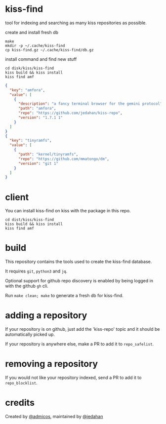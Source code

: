 # kiss-find

tool for indexing and searching as many kiss repositories as possible.

create and install fresh db

    make
    mkdir -p ~/.cache/kiss-find
    cp kiss-find.gz ~/.cache/kiss-find/db.gz

install command and find new stuff

    cd disk/kiss/kiss-find
    kiss build && kiss install
    kiss find amf

```json
{
  "key": "amfora",
  "value": [
    {
      "description": "a fancy terminal browser for the gemini protocol",
      "path": "amfora",
      "repo": "https://github.com/jedahan/kiss-repo",
      "version": "1.7.1 1"
    }
  ]
}
{
  "key": "tinyramfs",
  "value": [
    {
      "path": "kernel/tinyramfs",
      "repo": "https://github.com/mmatongo/dm",
      "version": "git 1"
    }
  ]
}
```

# client

You can install kiss-find on kiss with the package in this repo.

    cd dist/kiss/kiss-find
    kiss build && kiss install
    kiss find amf

# build

This repository contains the tools used to create the kiss-find database.

It requires `git`, `python3` and `jq`.

Optional support for github repo discovery is enabled by being logged in with the github `gh` cli.

Run `make clean; make` to generate a fresh db for kiss-find.

# adding a repository

If your repository is on github, just add the 'kiss-repo' topic and it should be automatically picked up.

If your repository is anywhere else, make a PR to add it to `repo_safelist`.

# removing a repository

If you would not like your repository indexed, send a PR to add it to `repo_blocklist`.

# credits

Created by [@admicos](https://ecmelberk.com), maintained by [@jedahan](https://github.com/jedahan)
